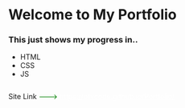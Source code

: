 # Welcome to My Portfolio

<h3> This just shows my progress in..</h3>
<ul>
 <li>HTML </li>
  <li>CSS </li>
   <li>JS </li>
 
 </ul>

<p style="display:inline-block">Site Link</p>
<span style="color:green">---></span>
<a style="display:inline-block font-weight:500; color:white;" href="https://ofvcode.github.io/Portfolio/">https://ofvcode.github.io/Portfolio/ </a>